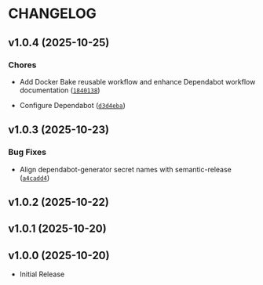 # CHANGELOG

<!-- version list -->

## v1.0.4 (2025-10-25)

### Chores

- Add Docker Bake reusable workflow and enhance Dependabot workflow documentation
  ([`1840138`](https://github.com/CalebSargeant/reusable-workflows/commit/1840138730d8a17a2575071fed679cdb3958bbde))

- Configure Dependabot
  ([`d3d4eba`](https://github.com/CalebSargeant/reusable-workflows/commit/d3d4ebaced09d1d12e2e71b731f06e64bb763e39))


## v1.0.3 (2025-10-23)

### Bug Fixes

- Align dependabot-generator secret names with semantic-release
  ([`a4cadd4`](https://github.com/CalebSargeant/reusable-workflows/commit/a4cadd401a376c6d551154830bddcec606287273))


## v1.0.2 (2025-10-22)


## v1.0.1 (2025-10-20)


## v1.0.0 (2025-10-20)

- Initial Release
